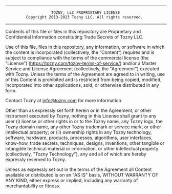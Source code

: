 
-------------------------------------------------------------------------------
                        TOZNY, LLC PROPRIETARY LICENSE
             Copyright 2013-2023 Tozny LLC. All rights reserved.
-------------------------------------------------------------------------------

Contents of this file or files in this repository are Proprietary and
Confidential Information constituting Trade Secrets of Tozny LLC.

Use of this file, files in this repository, any information, or software in
which the content is incorporated (collectively, the “Content”) requires and is
subject to compliance with the terms of the commercial license (the “License”) 
(https://tozny.com/tozny-terms-of-service/) and/or a Master Service and License
Agreement (collectively, the "Agreement") executed with Tozny. Unless the terms
of the Agreement are agreed to in writing, use
of this Content is prohibited and is restricted from being copied, modified,
incorporated into other applications, sold, or otherwise distributed in any
form.

Contact Tozny at info@tozny.com for more information.

Other than as expressly set forth herein or in the Agreement, or other 
instrument executed by Tozny, nothing in this License shall grant to any user 
(i) license or other rights in or to the Tozny name, any Tozny logo, the Tozny
domain name, any other Tozny trademark or service mark, or other intellectual
property; or (ii) ownership rights in any Tozny technology, software, hardware,
products, processes, algorithms, user interfaces, know-how, trade secrets,
techniques, designs, inventions, other tangible or intangible technical
material or information, or other intellectual property (collectively, "Tozny
Technology"), any and all of which are hereby expressly reserved to Tozny.

Unless as expressly set out in the terms of the Agreement all Content available
or distributed is on an "AS IS" basis, WITHOUT WARRANTY OF ANY KIND, either
express or implied, including any warranty of merchantability or fitness. 

